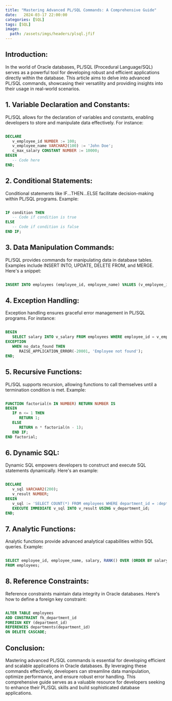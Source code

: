 ```yaml
---
title: "Mastering Advanced PL/SQL Commands: A Comprehensive Guide"
date:   2024-03-17 22:00:00
categories: [SQL]
tags: [SQL]    
image:
  path: /assets/imgs/headers/plsql.jfif
---
```


## Introduction:
In the world of Oracle databases, PL/SQL (Procedural Language/SQL) serves as a powerful tool for developing robust and efficient applications directly within the database. This article aims to delve into advanced PL/SQL commands, showcasing their versatility and providing insights into their usage in real-world scenarios.

## 1. Variable Declaration and Constants:
PL/SQL allows for the declaration of variables and constants, enabling developers to store and manipulate data effectively. For instance:

```sql

DECLARE
   v_employee_id NUMBER := 100;
   v_employee_name VARCHAR2(100) := 'John Doe';
   c_max_salary CONSTANT NUMBER := 10000;
BEGIN
   -- Code here
END;
```

## 2. Conditional Statements:
Conditional statements like IF...THEN...ELSE facilitate decision-making within PL/SQL programs. Example:

```sql

IF condition THEN
   -- Code if condition is true
ELSE
   -- Code if condition is false
END IF;
```

## 3. Data Manipulation Commands:
PL/SQL provides commands for manipulating data in database tables. Examples include INSERT INTO, UPDATE, DELETE FROM, and MERGE. Here's a snippet:

```sql

INSERT INTO employees (employee_id, employee_name) VALUES (v_employee_id, v_employee_name);
```

## 4. Exception Handling:
Exception handling ensures graceful error management in PL/SQL programs. For instance:

```sql

BEGIN
   SELECT salary INTO v_salary FROM employees WHERE employee_id = v_employee_id;
EXCEPTION
   WHEN no_data_found THEN
      RAISE_APPLICATION_ERROR(-20001, 'Employee not found');
END;
```

## 5. Recursive Functions:
PL/SQL supports recursion, allowing functions to call themselves until a termination condition is met. Example:

```sql

FUNCTION factorial(n IN NUMBER) RETURN NUMBER IS
BEGIN
   IF n <= 1 THEN
      RETURN 1;
   ELSE
      RETURN n * factorial(n - 1);
   END IF;
END factorial;
```

## 6. Dynamic SQL:
Dynamic SQL empowers developers to construct and execute SQL statements dynamically. Here's an example:

```sql

DECLARE
   v_sql VARCHAR2(200);
   v_result NUMBER;
BEGIN
   v_sql := 'SELECT COUNT(*) FROM employees WHERE department_id = :dept_id';
   EXECUTE IMMEDIATE v_sql INTO v_result USING v_department_id;
END;
```

## 7. Analytic Functions:
Analytic functions provide advanced analytical capabilities within SQL queries. Example:

```sql

SELECT employee_id, employee_name, salary, RANK() OVER (ORDER BY salary DESC) AS salary_rank
FROM employees;
```
## 8. Reference Constraints:
Reference constraints maintain data integrity in Oracle databases. Here's how to define a foreign key constraint:

```sql

ALTER TABLE employees
ADD CONSTRAINT fk_department_id
FOREIGN KEY (department_id)
REFERENCES departments(department_id)
ON DELETE CASCADE;
```
## Conclusion:
Mastering advanced PL/SQL commands is essential for developing efficient and scalable applications in Oracle databases. By leveraging these commands effectively, developers can streamline data manipulation, optimize performance, and ensure robust error handling. This comprehensive guide serves as a valuable resource for developers seeking to enhance their PL/SQL skills and build sophisticated database applications.
